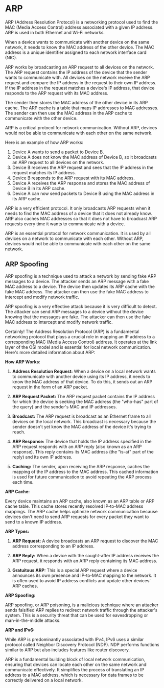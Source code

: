 # ARP

ARP (Address Resolution Protocol) is a networking protocol used to find the MAC (Media Access Control) address associated with a given IP address. ARP is used in both Ethernet and Wi-Fi networks.

When a device wants to communicate with another device on the same network, it needs to know the MAC address of the other device. The MAC address is a unique identifier assigned to each network interface card (NIC).

ARP works by broadcasting an ARP request to all devices on the network. The ARP request contains the IP address of the device that the sender wants to communicate with. All devices on the network receive the ARP request and compare the IP address in the request to their own IP address. If the IP address in the request matches a device's IP address, that device responds to the ARP request with its MAC address.

The sender then stores the MAC address of the other device in its ARP cache. The ARP cache is a table that maps IP addresses to MAC addresses. The sender can then use the MAC address in the ARP cache to communicate with the other device.

ARP is a critical protocol for network communication. Without ARP, devices would not be able to communicate with each other on the same network.

Here is an example of how ARP works:

1. Device A wants to send a packet to Device B.
2. Device A does not know the MAC address of Device B, so it broadcasts an ARP request to all devices on the network.
3. Device B receives the ARP request and sees that the IP address in the request matches its IP address.
4. Device B responds to the ARP request with its MAC address.
5. Device A receives the ARP response and stores the MAC address of Device B in its ARP cache.
6. Device A can now send packets to Device B using the MAC address in its ARP cache.

ARP is a very efficient protocol. It only broadcasts ARP requests when it needs to find the MAC address of a device that it does not already know. ARP also caches MAC addresses so that it does not have to broadcast ARP requests every time it wants to communicate with a device.

ARP is an essential protocol for network communication. It is used by all devices on a network to communicate with each other. Without ARP, devices would not be able to communicate with each other on the same network.

## ARP Spoofing

ARP spoofing is a technique used to attack a network by sending fake ARP messages to a device. The attacker sends an ARP message with a fake MAC address to a device. The device then updates its ARP cache with the fake MAC address. The attacker can then use the fake MAC address to intercept and modify network traffic.

ARP spoofing is a very effective attack because it is very difficult to detect. The attacker can send ARP messages to a device without the device knowing that the messages are fake. The attacker can then use the fake MAC address to intercept and modify network traffic.

Certainly! The Address Resolution Protocol (ARP) is a fundamental networking protocol that plays a crucial role in mapping an IP address to a corresponding MAC (Media Access Control) address. It operates at the link layer of the OSI model and is essential for local network communication. Here's more detailed information about ARP:

**How ARP Works:**

1. **Address Resolution Request:** When a device on a local network wants to communicate with another device using its IP address, it needs to know the MAC address of that device. To do this, it sends out an ARP request in the form of an ARP packet.

2. **ARP Request Packet:** The ARP request packet contains the IP address for which the device is seeking the MAC address (the "who-has" part of the query) and the sender's MAC and IP addresses.

3. **Broadcast:** The ARP request is broadcast as an Ethernet frame to all devices on the local network. This broadcast is necessary because the sender doesn't yet know the MAC address of the device it's trying to reach.

4. **ARP Response:** The device that holds the IP address specified in the ARP request responds with an ARP reply (also known as an ARP response). This reply contains its MAC address (the "is-at" part of the reply) and its own IP address.

5. **Caching:** The sender, upon receiving the ARP response, caches the mapping of the IP address to the MAC address. This cached information is used for future communication to avoid repeating the ARP process each time.

**ARP Cache:**

Every device maintains an ARP cache, also known as an ARP table or ARP cache table. This cache stores recently resolved IP-to-MAC address mappings. The ARP cache helps optimize network communication because devices don't need to send ARP requests for every packet they want to send to a known IP address.

**ARP Types:**

1. **ARP Request:** A device broadcasts an ARP request to discover the MAC address corresponding to an IP address.

2. **ARP Reply:** When a device with the sought-after IP address receives the ARP request, it responds with an ARP reply containing its MAC address.

3. **Gratuitous ARP:** This is a special ARP request where a device announces its own presence and IP-to-MAC mapping to the network. It is often used to avoid IP address conflicts and update other devices' ARP caches.

**ARP Spoofing:**

ARP spoofing, or ARP poisoning, is a malicious technique where an attacker sends falsified ARP replies to redirect network traffic through the attacker's system. This is a security threat that can be used for eavesdropping or man-in-the-middle attacks.

**ARP and IPv6:**

While ARP is predominantly associated with IPv4, IPv6 uses a similar protocol called Neighbor Discovery Protocol (NDP). NDP performs functions similar to ARP but also includes features like router discovery.

ARP is a fundamental building block of local network communication, ensuring that devices can locate each other on the same network and communicate effectively. It simplifies the process of translating an IP address to a MAC address, which is necessary for data frames to be correctly delivered on a local network.